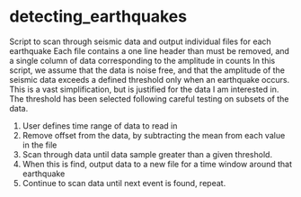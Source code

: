 # detecting_earthquakes

Script to scan through seismic data and output individual files for each earthquake
Each file contains a one line header than must be removed, and a single column of data corresponding to the amplitude in counts
In this script, we assume that the data is noise free, and that the amplitude of the seismic data exceeds a defined threshold only when an earthquake occurs. This is a vast simplification, but is justified for the data I am interested in. The threshold has been selected following careful testing on subsets of the data.

1. User defines time range of data to read in
2. Remove offset from the data, by subtracting the mean from each value in the file
3. Scan through data until data sample greater than a given threshold.
4. When this is find, output data to a new file for a time window around that earthquake
5. Continue to scan data until next event is found, repeat.
